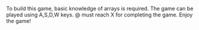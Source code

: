 To build this game, basic knowledge of arrays is required.
The game can be played using A,S,D,W keys.
@ must reach X for completing the game.
Enjoy the game!
